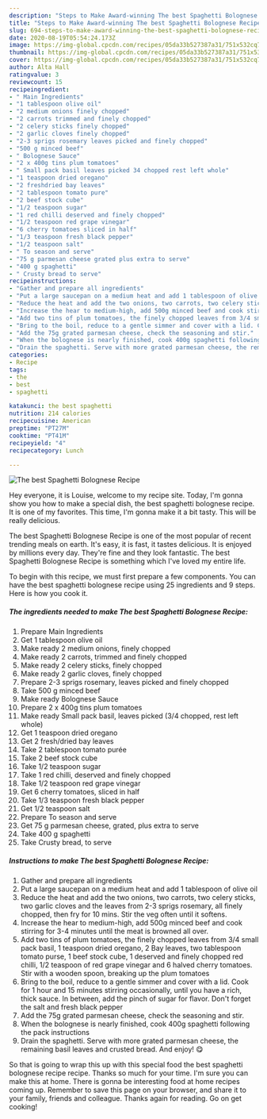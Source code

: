```yaml
---
description: "Steps to Make Award-winning The best Spaghetti Bolognese Recipe"
title: "Steps to Make Award-winning The best Spaghetti Bolognese Recipe"
slug: 694-steps-to-make-award-winning-the-best-spaghetti-bolognese-recipe
date: 2020-08-19T05:54:24.173Z
image: https://img-global.cpcdn.com/recipes/05da33b527387a31/751x532cq70/the-best-spaghetti-bolognese-recipe-recipe-main-photo.jpg
thumbnail: https://img-global.cpcdn.com/recipes/05da33b527387a31/751x532cq70/the-best-spaghetti-bolognese-recipe-recipe-main-photo.jpg
cover: https://img-global.cpcdn.com/recipes/05da33b527387a31/751x532cq70/the-best-spaghetti-bolognese-recipe-recipe-main-photo.jpg
author: Alta Hall
ratingvalue: 3
reviewcount: 15
recipeingredient:
- " Main Ingredients"
- "1 tablespoon olive oil"
- "2 medium onions finely chopped"
- "2 carrots trimmed and finely chopped"
- "2 celery sticks finely chopped"
- "2 garlic cloves finely chopped"
- "2-3 sprigs rosemary leaves picked and finely chopped"
- "500 g minced beef"
- " Bolognese Sauce"
- "2 x 400g tins plum tomatoes"
- " Small pack basil leaves picked 34 chopped rest left whole"
- "1 teaspoon dried oregano"
- "2 freshdried bay leaves"
- "2 tablespoon tomato pure"
- "2 beef stock cube"
- "1/2 teaspoon sugar"
- "1 red chilli deserved and finely chopped"
- "1/2 teaspoon red grape vinegar"
- "6 cherry tomatoes sliced in half"
- "1/3 teaspoon fresh black pepper"
- "1/2 teaspoon salt"
- " To season and serve"
- "75 g parmesan cheese grated plus extra to serve"
- "400 g spaghetti"
- " Crusty bread to serve"
recipeinstructions:
- "Gather and prepare all ingredients"
- "Put a large saucepan on a medium heat and add 1 tablespoon of olive oil"
- "Reduce the heat and add the two onions, two carrots, two celery sticks, two garlic cloves and the leaves from 2-3 sprigs rosemary, all finely chopped, then fry for 10 mins. Stir the veg often until it softens."
- "Increase the hear to medium-high, add 500g minced beef and cook stirring for 3-4 minutes until the meat is browned all over."
- "Add two tins of plum tomatoes, the finely chopped leaves from 3/4 small pack basil, 1 teaspoon dried oregano, 2 Bay leaves, two tablespoon tomato purse, 1 beef stock cube, 1 deserved and finely chopped red chilli, 1/2 teaspoon of red grape vinegar and 6 halved cherry tomatoes. Stir with a wooden spoon, breaking up the plum tomatoes"
- "Bring to the boil, reduce to a gentle simmer and cover with a lid. Cook for 1 hour and 15 minutes stirring occasionally, until you have a rich, thick sauce. In between, add the pinch of sugar for flavor. Don&#39;t forget the salt and fresh black pepper"
- "Add the 75g grated parmesan cheese, check the seasoning and stir."
- "When the bolognese is nearly finished, cook 400g spaghetti following the pack instructions"
- "Drain the spaghetti. Serve with more grated parmesan cheese, the remaining basil leaves and crusted bread. And enjoy! 😋"
categories:
- Recipe
tags:
- the
- best
- spaghetti

katakunci: the best spaghetti 
nutrition: 214 calories
recipecuisine: American
preptime: "PT27M"
cooktime: "PT41M"
recipeyield: "4"
recipecategory: Lunch

---
```



![The best Spaghetti Bolognese Recipe](https://img-global.cpcdn.com/recipes/05da33b527387a31/751x532cq70/the-best-spaghetti-bolognese-recipe-recipe-main-photo.jpg)

Hey everyone, it is Louise, welcome to my recipe site. Today, I'm gonna show you how to make a special dish, the best spaghetti bolognese recipe. It is one of my favorites. This time, I'm gonna make it a bit tasty. This will be really delicious.

The best Spaghetti Bolognese Recipe is one of the most popular of recent trending meals on earth. It's easy, it is fast, it tastes delicious. It is enjoyed by millions every day. They're fine and they look fantastic. The best Spaghetti Bolognese Recipe is something which I've loved my entire life.




To begin with this recipe, we must first prepare a few components. You can have the best spaghetti bolognese recipe using 25 ingredients and 9 steps. Here is how you cook it.

<!--inarticleads1-->

##### The ingredients needed to make The best Spaghetti Bolognese Recipe:

1. Prepare  Main Ingredients
1. Get 1 tablespoon olive oil
1. Make ready 2 medium onions, finely chopped
1. Make ready 2 carrots, trimmed and finely chopped
1. Make ready 2 celery sticks, finely chopped
1. Make ready 2 garlic cloves, finely chopped
1. Prepare 2-3 sprigs rosemary, leaves picked and finely chopped
1. Take 500 g minced beef
1. Make ready  Bolognese Sauce
1. Prepare 2 x 400g tins plum tomatoes
1. Make ready  Small pack basil, leaves picked (3/4 chopped, rest left whole)
1. Get 1 teaspoon dried oregano
1. Get 2 fresh/dried bay leaves
1. Take 2 tablespoon tomato purée
1. Take 2 beef stock cube
1. Take 1/2 teaspoon sugar
1. Take 1 red chilli, deserved and finely chopped
1. Take 1/2 teaspoon red grape vinegar
1. Get 6 cherry tomatoes, sliced in half
1. Take 1/3 teaspoon fresh black pepper
1. Get 1/2 teaspoon salt
1. Prepare  To season and serve
1. Get 75 g parmesan cheese, grated, plus extra to serve
1. Take 400 g spaghetti
1. Take  Crusty bread, to serve




<!--inarticleads2-->

##### Instructions to make The best Spaghetti Bolognese Recipe:

1. Gather and prepare all ingredients
1. Put a large saucepan on a medium heat and add 1 tablespoon of olive oil
1. Reduce the heat and add the two onions, two carrots, two celery sticks, two garlic cloves and the leaves from 2-3 sprigs rosemary, all finely chopped, then fry for 10 mins. Stir the veg often until it softens.
1. Increase the hear to medium-high, add 500g minced beef and cook stirring for 3-4 minutes until the meat is browned all over.
1. Add two tins of plum tomatoes, the finely chopped leaves from 3/4 small pack basil, 1 teaspoon dried oregano, 2 Bay leaves, two tablespoon tomato purse, 1 beef stock cube, 1 deserved and finely chopped red chilli, 1/2 teaspoon of red grape vinegar and 6 halved cherry tomatoes. Stir with a wooden spoon, breaking up the plum tomatoes
1. Bring to the boil, reduce to a gentle simmer and cover with a lid. Cook for 1 hour and 15 minutes stirring occasionally, until you have a rich, thick sauce. In between, add the pinch of sugar for flavor. Don&#39;t forget the salt and fresh black pepper
1. Add the 75g grated parmesan cheese, check the seasoning and stir.
1. When the bolognese is nearly finished, cook 400g spaghetti following the pack instructions
1. Drain the spaghetti. Serve with more grated parmesan cheese, the remaining basil leaves and crusted bread. And enjoy! 😋




So that is going to wrap this up with this special food the best spaghetti bolognese recipe recipe. Thanks so much for your time. I'm sure you can make this at home. There is gonna be interesting food at home recipes coming up. Remember to save this page on your browser, and share it to your family, friends and colleague. Thanks again for reading. Go on get cooking!

